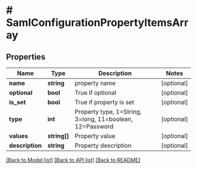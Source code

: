 # # SamlConfigurationPropertyItemsArray

## Properties

Name | Type | Description | Notes
------------ | ------------- | ------------- | -------------
**name** | **string** | property name | [optional]
**optional** | **bool** | True if optional | [optional]
**is_set** | **bool** | True if property is set | [optional]
**type** | **int** | Property type, 1&#x3D;String, 3&#x3D;long, 11&#x3D;boolean, 12&#x3D;Password | [optional]
**values** | **string[]** | Property value | [optional]
**description** | **string** | Property description | [optional]

[[Back to Model list]](../../README.md#models) [[Back to API list]](../../README.md#endpoints) [[Back to README]](../../README.md)
